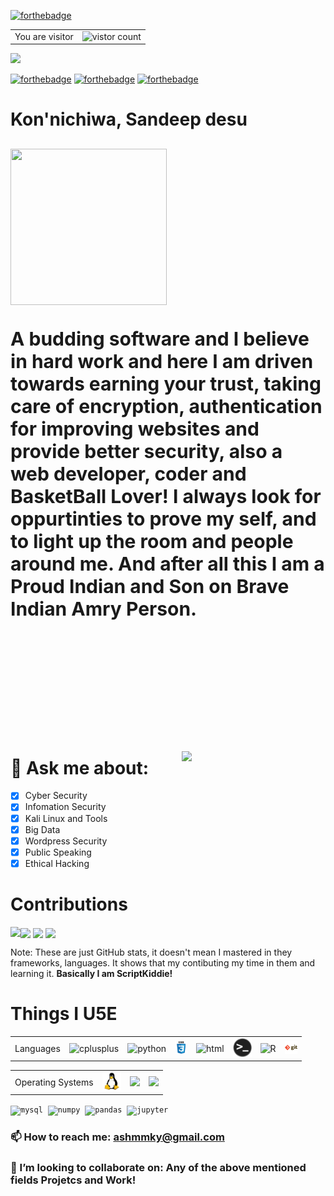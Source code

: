 [![forthebadge](https://forthebadge.com/images/badges/made-with-markdown.svg)](https://forthebadge.com) 
<table>
  <tr>
    <td>You are visitor</td>
    <td><img src="https://profile-counter.glitch.me/Sandeep-BlackHat/count.svg" alt="vistor count" height="50" /></td>
  </tr>
</table>
<img src = 'https://capsule-render.vercel.app/api?type=wave&color=000000&height=150&section=footer&text=Veni,%20Vidi,%20Vici&fontSize=100&animation=blinking&fontColor=00FF00'/>

[![forthebadge](https://forthebadge.com/images/badges/not-a-bug-a-feature.svg)](https://forthebadge.com)  [![forthebadge](https://forthebadge.com/images/badges/powered-by-coffee.svg)](https://forthebadge.com) [![forthebadge](https://forthebadge.com/images/badges/60-percent-of-the-time-works-every-time.svg)](https://forthebadge.com)


# Kon'nichiwa, Sandeep desu

<p style="font-size:30px">
<img src="https://media.giphy.com/media/d8KefZiJ2ae0VMAmsi/giphy.gif" height ='250' width='250' align = 'center' />
<br>  
<br>
<strong>A budding software and I believe in hard work and here I am driven towards earning your trust, taking care of encryption, authentication for improving websites and provide better security, also a web developer, coder and BasketBall Lover! I always look for oppurtinties to prove my self, and to light up the room and people around me. And after all this I am a Proud Indian and Son on Brave Indian Amry Person.</strong>
<br>  
<br>
<br>  
<br>
<br>
<br>
</p>

<img align='right' src="https://media.giphy.com/media/fAcQ7d1Hnx2XlY6SMe/giphy.gif" width="230">

# 💬 Ask me about:
- [x] Cyber Security                                      
- [x] Infomation Security                                  
- [x] Kali Linux and Tools                                 
- [x] Big Data                                              
- [x] Wordpress Security
- [x] Public Speaking
- [x] Ethical Hacking

# Contributions
<img src = 'https://github-profile-trophy.vercel.app/?username=Sandeep-BlackHat&theme=onedark' align='center'/>
<img src = 'https://github-readme-streak-stats.herokuapp.com/?user=Sandeep-BlackHat&theme=chartreuse-dark' align='center'/>
<img src = 'https://github-readme-stats.vercel.app/api/top-langs/?username=Sandeep-BlackHat&theme=chartreuse-dark&hide_langs_below=4' align='left'/>
<img src = 'https://github-readme-stats.vercel.app/api?username=Sandeep-BlackHat&show_icons=true&theme=chartreuse-dark&count_private=true&line_height=40' align='center'>
<p>Note: These are just GitHub stats, it doesn't mean I mastered in they frameworks, languages. It shows that my contibuting my time in them and learning it.
<strong>Basically I am ScriptKiddie!</strong></p>

# Things I U5E

<table>
  <tr>
    <td>Languages</td>
    <td><img src="https://github.com/abranhe/programming-languages-logos/blob/master/src/cpp/cpp_48x48.png" alt="cplusplus" width="20" height="20" /></td>
    <td><img src="https://github.com/abranhe/programming-languages-logos/blob/master/src/python/python_48x48.png" alt="python" width="20" height="20" /></td>
    <td><img src="https://raw.githubusercontent.com/github/explore/80688e429a7d4ef2fca1e82350fe8e3517d3494d/topics/css/css.png" alt="css" width="20" height="20" /></td>
    <td><img src="https://github.com/abranhe/programming-languages-logos/blob/master/src/html/html_48x48.png" alt="html" width="20" height="20" /></td>
    <td><img height="30" src="https://raw.githubusercontent.com/github/explore/80688e429a7d4ef2fca1e82350fe8e3517d3494d/topics/terminal/terminal.png" /></td>
    <td><img src="https://github.com/abranhe/programming-languages-logos/blob/master/src/r/r_48x48.png" alt="R" width="20" height="20" /></td>
    <td><img src="https://raw.githubusercontent.com/github/explore/80688e429a7d4ef2fca1e82350fe8e3517d3494d/topics/git/git.png" alt="git" width="20" height="20" /></td>
  </tr>
</table>

<table>
  <tr>
    <td>Operating Systems</td>
    <td><img height="30" src="https://raw.githubusercontent.com/github/explore/80688e429a7d4ef2fca1e82350fe8e3517d3494d/topics/linux/linux.png" /></td>
    <td><img height="30" src="https://github.com/Sandeep-BlackHat/sandeep-blackhat.github.io/blob/main/assets/img/testimonials/pngegg.png" /></td>
    <td><img height="30" src="https://github.com/Sandeep-BlackHat/sandeep-blackhat.github.io/blob/main/assets/img/testimonials/Parrot_Logo.png" /></td>
  </tr>
</table>

<code><img src="https://img.shields.io/badge/mysql-%2300f.svg?&style=for-the-badge&logo=mysql&logoColor=white" alt="mysql" /></code>&nbsp;
<code><img src="https://img.shields.io/badge/numpy%20-%23013243.svg?&style=for-the-badge&logo=numpy&logoColor=white" alt="numpy"/></code>&nbsp;
<code><img src="https://img.shields.io/badge/pandas%20-%23150458.svg?&style=for-the-badge&logo=pandas&logoColor=white" alt="pandas" /></code>&nbsp;
<code><img src="https://img.shields.io/badge/Jupyter%20-%23F37626.svg?&style=for-the-badge&logo=Jupyter&logoColor=white" alt="jupyter" /></code>&nbsp;

### 📫 How to reach me: ashmmky@gmail.com
### 👯 I’m looking to collaborate on: **Any of the above mentioned fields Projetcs and Work!**

<!--
- - - -
-->

<!--
- ⚡ Fun fact: I am a Intense Gamer:
- [X] PS4 (PS5 - are u kiiding me 😄)
- [X] PC
- [X] Mobile (Sometimes when Laptop Battery is down OR Electricity Cutoff)
- - - -
-->
<!--
**Sandeep-BlackHat/Sandeep-BlackHat** is a ✨ _special_ ✨ repository because its `README.md` (this file) appears on your GitHub profile.
Here are some ideas to get you started:
- 😄 Pronouns: ...

-->
